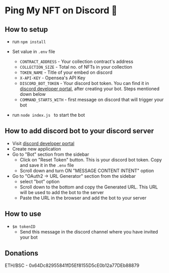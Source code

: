 # Ping My NFT on Discord 🤖

## How to setup

- run `npm install`
- Set value in `.env` file
  - `CONTRACT_ADDRESS` - Your collection contract's address
  - `COLLECTION_SIZE` - Total no. of NFTs in your collection
  - `TOKEN_NAME` - Title of your embed on discord
  - `X-API-KEY` - Opensea's API Key
  - `DISCORD_BOT_TOKEN` - Your discord bot token. You can find it in [discord developer portal](https://discord.com/developers/applications), after creating your bot. Steps mentioned down below
  - `COMMAND_STARTS_WITH` - first message on discord that will trigger your bot

- run `node index.js ` to start the bot

## How to add discord bot to your discord server

- Visit [discord developer portal](https://discord.com/developers/applications)
- Create new application
- Go to "Bot" section from the sidebar
  - Click on "Reset Token" button. This is your discord bot token. Copy and save it in the ``.env`` file
  - Scroll down and turn ON "MESSAGE CONTENT INTENT" option
- Go to "OAuth2 -> URL Generator" section from the sidebar
  - select "bot" option
  - Scroll down to the bottom and copy the Generated URL. This URL will be used to add the bot to the server
  - Paste the URL in the browser and add the bot to your server

## How to use

- `$m tokenID`
  - Send this message in the discord channel where you have invited your bot

## Donations

ETH/BSC - 0x64Dc82955841fD5Ef8155D5cE0b12a77DEb88879